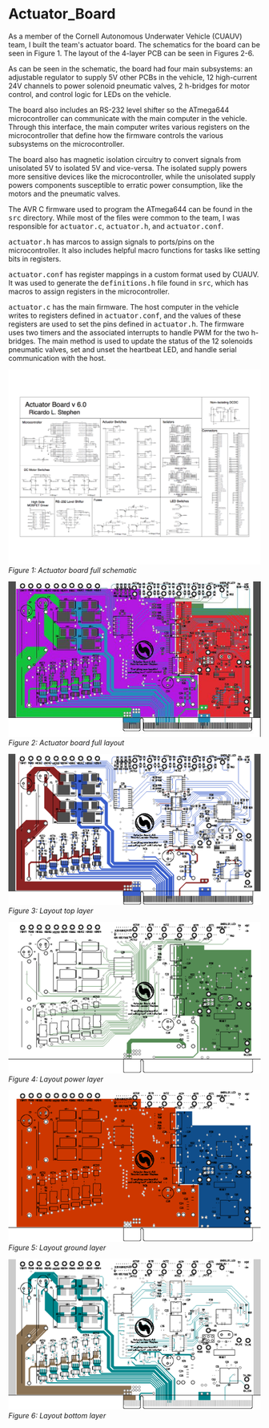 Actuator_Board
==============
As a member of the Cornell Autonomous Underwater Vehicle (CUAUV) team, I built
the team's actuator board. The schematics for the board can be seen in Figure 1.
The layout of the 4-layer PCB can be seen in Figures 2-6.

As can be seen in the schematic, the board had four main subsystems: an
adjustable regulator to supply 5V other PCBs in the vehicle, 12 high-current
24V channels to power solenoid pneumatic valves, 2 h-bridges for motor
control, and control logic for LEDs on the vehicle.

The board also includes an RS-232 level shifter so the ATmega644 microcontroller
can communicate with the main computer in the vehicle. Through this interface,
the main computer writes various registers on the microcontroller that define
how the firmware controls the various subsystems on the microcontroller.

The board also has magnetic isolation circuitry to convert signals from
unisolated 5V to isolated 5V and vice-versa. The isolated supply powers more
sensitive devices like the microcontroller, while the unisolated supply powers
components susceptible to erratic power consumption, like the motors and the
pneumatic valves.

The AVR C firmware used to program the ATmega644 can be found in the
<tt>src</tt> directory. While most of the files were common to the team, I was
responsible for <tt>actuator.c</tt>, <tt>actuator.h</tt>, and
<tt>actuator.conf</tt>.

<tt>actuator.h</tt> has marcos to assign signals to ports/pins on the
microcontroller. It also includes helpful macro functions for tasks like setting
bits in registers.
		 
<tt>actuator.conf</tt> has register mappings in a custom format used by CUAUV.
It was used to generate the <tt>definitions.h</tt> file found in <tt>src</tt>,
which has macros to assign registers in the microcontroller.

<tt>actuator.c</tt> has the main firmware. The host computer in the vehicle
writes to registers defined in <tt>actuator.conf</tt>, and the values of these
registers are used to set the pins defined in <tt>actuator.h</tt>. The firmware
uses two timers and the associated interrupts to handle PWM for the two 
h-bridges. The main method is used to update the status of the 12 solenoids
pneumatic valves, set and unset the heartbeat LED, and handle serial
communication with the host.

![Actuator board full schematic](https://github.com/RicardoStephen/Actuator_Board/blob/master/media/actuator_schematic_full.jpg)
*Figure 1: Actuator board full schematic*

![Actuator board full layout](https://github.com/RicardoStephen/Actuator_Board/blob/master/media/actuator_layout_full.jpg)
*Figure 2: Actuator board full layout*

![Layout top layer](https://github.com/RicardoStephen/Actuator_Board/blob/master/media/actuator_layout_top.jpg)
*Figure 3: Layout top layer*

![Layout power layer](https://github.com/RicardoStephen/Actuator_Board/blob/master/media/actuator_layout_power.jpg)
*Figure 4: Layout power layer*

![Layout ground layer](https://github.com/RicardoStephen/Actuator_Board/blob/master/media/actuator_layout_ground.jpg)
*Figure 5: Layout ground layer*

![Layout bottom layer](https://github.com/RicardoStephen/Actuator_Board/blob/master/media/actuator_layout_bottom.jpg)
*Figure 6: Layout bottom layer*
